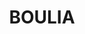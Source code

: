 ---
facts:
- Boulia is located in the Channel Country of Central West Queensland.
- The town is situated on the Burke River.
- Boulia is the administrative centre of the Shire of Boulia.
- The area is known for its Min Min lights, a mysterious unexplained nocturnal light
  phenomenon.
- Boulia holds an annual camel race, the Boulia Desert Sands.
- The town experiences a hot desert climate.
- Dinosaur fossils have been discovered in the region around Boulia.
- The town has a small airport, Boulia Airport.
- Boulia is known for its cattle grazing.
- The traditional owners of the land are the Pitta Pitta Aboriginal people.
historical_events:
- date: 1880s
  name: Establishment of Boulia Township
- date: '1900'
  name: Construction of the Boulia Shire Hall
- date: 1990s
  name: First Boulia Camel Races
lastmod: '2025-04-09T04:19:14+00:00'
latitude: -23.329938
layout: suburb
longitude: 140.22124
notable_people: []
postcode: '4829'
state: QLD
title: BOULIA
tourist_locations:
- name: Boulia Stonehouse Museum
- name: Boulia Shire Hall
- name: Burke River
- name: Robert O'Hara Burke Memorial
- name: Boulia Rodeo Grounds
- name: Boulia Golf Club
url: /qld/boulia/
---